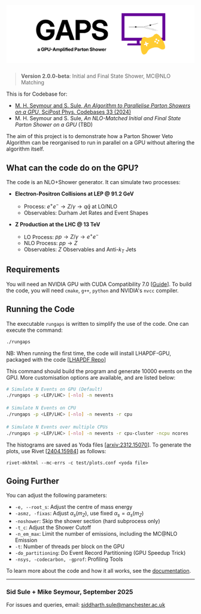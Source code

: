 # ![GAPS: a GPU-Amplified Parton Shower](gaps/banner.png)

<!-- # GAPS: a GPU-Amplified Parton Shower -->

> **Version 2.0.0-beta**: Initial and Final State Shower, MC@NLO Matching

This is for Codebase for:

- [M. H. Seymour and S. Sule, _An Algorithm to Parallelise Parton Showers on a GPU_, SciPost Phys. Codebases 33 (2024)](https://scipost.org/SciPostPhysCodeb.33)
- M. H. Seymour and S. Sule, _An NLO-Matched Initial and Final State Parton Shower on a GPU_ (TBD)

The aim of this project is to demonstrate how a Parton Shower Veto Algorithm can be reorganised to run in parallel on a GPU without altering the algorithm itself.

## What can the code do on the GPU?

The code is an NLO+Shower generator. It can simulate two processes:

- **Electron-Positron Collisions at LEP @ 91.2 GeV** 
  - Process: $e^+ e^- \to Z/\gamma \to q \bar{q}$ at LO/NLO
  - Observables: Durham Jet Rates and Event Shapes

- **Z Production at the LHC @ 13 TeV**
  - LO Process:  $p p \to Z/\gamma \to e^+ e^-$
  - NLO Process: $p p \to Z$
  - Observables: $Z$ Observables and Anti-$k_T$ Jets

## Requirements

You will need an NVIDIA GPU with CUDA Compatibility 7.0 [[Guide](https://developer.nvidia.com/cuda-gpus)]. To build the code, you will need `cmake`, `g++`, `python` and NVIDIA's `nvcc` compiler.

## Running the Code

The executable ```rungaps``` is written to simplify the use of the code. One can execute the command:

```bash
./rungaps
```

NB: When running the first time, the code will install LHAPDF-GPU, packaged with the code [[LHAPDF Repo](https://gitlab.com/hepcedar/lhapdf/-/tree/kokkos_version/)]

This command should build the program and generate 10000 events on the GPU. More customisation options are available, and are listed below:

```bash
# Simulate N Events on GPU (Default)
./rungaps -p <LEP/LHC> [-nlo] -n nevents

# Simulate N Events on CPU
./rungaps -p <LEP/LHC> [-nlo] -n nevents -r cpu

# Simulate N Events over multiple CPUs
./rungaps -p <LEP/LHC> [-nlo] -n nevents -r cpu-cluster -ncpu ncores
```

The histograms are saved as Yoda files [[arxiv:2312.15070](https://arxiv.org/abs/2312.15070)]. To generate the plots, use Rivet [[2404.15984](https://arxiv.org/abs/2404.15984)] as follows:

```shell
rivet-mkhtml --mc-errs -c test/plots.conf <yoda file>
```

## Going Further

You can adjust the following parameters:

- `-e, --root_s`: Adjust the centre of mass energy
- `-asmz, -fixas`: Adjust $\alpha_s(m_Z)$, use fixed $\alpha_s=\alpha_s(m_Z)$
- `-noshower`: Skip the shower section (hard subprocess only)
- `-t_c`: Adjust the Shower Cutoff
- `-n_em_max`: Limit the number of emissions, including the MC@NLO Emission
- `-t`: Number of threads per block on the GPU
- `-do_partitioning`: Do Event Record Partitioning (GPU Speedup Trick)
- `-nsys, -codecarbon, -gprof`: Profiling Tools

To learn more about the code and how it all works, see the [documentation](doc/README.md).

***

### Sid Sule + Mike Seymour, September 2025

For issues and queries, email: [siddharth.sule@manchester.ac.uk](mailto:siddharth.sule@manchester.ac.uk)
